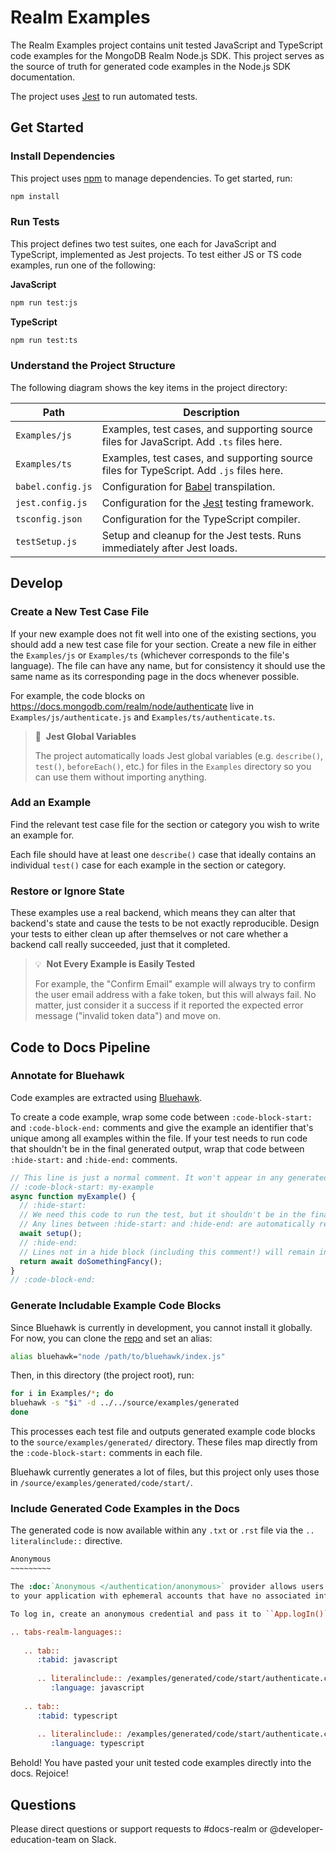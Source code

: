 # Realm Examples

The Realm Examples project contains unit tested JavaScript and TypeScript code examples for the
MongoDB Realm Node.js SDK. This project serves as the source of truth for generated code examples in
the Node.js SDK documentation.

The project uses [Jest](https://jestjs.io/) to run automated tests.

## Get Started

### Install Dependencies

This project uses [npm](https://www.npmjs.com/) to manage dependencies. To get started, run:

```bash
npm install
```

### Run Tests

This project defines two test suites, one each for JavaScript and TypeScript, implemented as Jest
projects. To test either JS or TS code examples, run one of the following:

**JavaScript**

```bash
npm run test:js
```

**TypeScript**

```bash
npm run test:ts
```

### Understand the Project Structure

The following diagram shows the key items in the project directory:

| Path               | Description                                                                             |
| ------------------ | --------------------------------------------------------------------------------------- |
| `Examples/js`      | Examples, test cases, and supporting source files for JavaScript. Add `.ts` files here. |
| `Examples/ts`      | Examples, test cases, and supporting source files for TypeScript. Add `.js` files here. |
| `babel.config.js`  | Configuration for [Babel](https://babeljs.io/) transpilation.                           |
| `jest.config.js`   | Configuration for the [Jest](https://jestjs.io/) testing framework.                     |
| `tsconfig.json`    | Configuration for the TypeScript compiler.                                              |
| `testSetup.js`     | Setup and cleanup for the Jest tests. Runs immediately after Jest loads.                |

## Develop

### Create a New Test Case File

If your new example does not fit well into one of the existing sections, you should add a new test
case file for your section. Create a new file in either the `Examples/js` or `Examples/ts`
(whichever corresponds to the file's language). The file can have any name, but for consistency it
should use the same name as its corresponding page in the docs whenever possible.

For example, the code blocks on https://docs.mongodb.com/realm/node/authenticate live in
`Examples/js/authenticate.js` and `Examples/ts/authenticate.ts`.

> 🧪&nbsp;&nbsp;**Jest Global Variables**
>
> The project automatically loads Jest global variables (e.g. `describe()`, `test()`,
> `beforeEach()`, etc.) for files in the `Examples` directory so you can use them without importing
> anything.

### Add an Example

Find the relevant test case file for the section or category you wish to write an example for.

Each file should have at least one `describe()` case that ideally contains an individual `test()`
case for each example in the section or category.

### Restore or Ignore State

These examples use a real backend, which means they can alter that backend's
state and cause the tests to be not exactly reproducible. Design your tests to
either clean up after themselves or not care whether a backend call really
succeeded, just that it completed.

> 💡&nbsp;&nbsp;**Not Every Example is Easily Tested**
>
> For example, the "Confirm Email" example will always try to confirm the
> user email address with a fake token, but this will always fail. No matter,
> just consider it a success if it reported the expected error message ("invalid
> token data") and move on.

## Code to Docs Pipeline

### Annotate for Bluehawk

Code examples are extracted using [Bluehawk](https://github.com/MongoCaleb/bluehawk).

To create a code example, wrap some code between `:code-block-start:` and `:code-block-end:`
comments and give the example an identifier that's unique among all examples within the file. If
your test needs to run code that shouldn't be in the final generated output, wrap that code between
`:hide-start:` and `:hide-end:` comments.

```js
// This line is just a normal comment. It won't appear in any generated code.
// :code-block-start: my-example
async function myExample() {
  // :hide-start:
  // We need this code to run the test, but it shouldn't be in the final code example.
  // Any lines between :hide-start: and :hide-end: are automatically removed from generated code.
  await setup();
  // :hide-end:
  // Lines not in a hide block (including this comment!) will remain in the generated code.
  return await doSomethingFancy();
}
// :code-block-end:
```

### Generate Includable Example Code Blocks

Since Bluehawk is currently in development, you cannot install it globally. For now, you can clone
the [repo](https://github.com/MongoCaleb/bluehawk) and set an alias:

```bash
alias bluehawk="node /path/to/bluehawk/index.js"
```

Then, in this directory (the project root), run:

```bash
for i in Examples/*; do
bluehawk -s "$i" -d ../../source/examples/generated
done
```

This processes each test file and outputs generated example code blocks to the
`source/examples/generated/` directory. These files map directly from the `:code-block-start:`
comments in each file.

Bluehawk currently generates a lot of files, but this project only uses those in
`/source/examples/generated/code/start/`.

### Include Generated Code Examples in the Docs

The generated code is now available within any `.txt` or `.rst` file via the `.. literalinclude::`
directive.

```restructuredtext
Anonymous
~~~~~~~~~

The :doc:`Anonymous </authentication/anonymous>` provider allows users to log in
to your application with ephemeral accounts that have no associated information.

To log in, create an anonymous credential and pass it to ``App.logIn()``:

.. tabs-realm-languages::
   
   .. tab::
      :tabid: javascript
      
      .. literalinclude:: /examples/generated/code/start/authenticate.codeblock.anonymous-login.js
         :language: javascript
   
   .. tab::
      :tabid: typescript
      
      .. literalinclude:: /examples/generated/code/start/authenticate.codeblock.anonymous-login.ts
         :language: typescript
```

Behold! You have pasted your unit tested code examples directly into the docs.
Rejoice!

## Questions

Please direct questions or support requests to #docs-realm or @developer-education-team on Slack.

